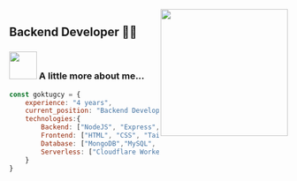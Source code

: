 <img align='right' src="https://user-images.githubusercontent.com/1227930/95412761-47bad580-095c-11eb-8970-14368cd6653a.gif" width="230">

## Backend Developer 👨‍💻


### <img src="https://media4.giphy.com/media/v1.Y2lkPTc5MGI3NjExazZmb3M3OTU1dmsxNThjZ3Uybjh1M2YxdTh1Mm5xYzdmaXVyNzVvayZlcD12MV9pbnRlcm5hbF9naWZfYnlfaWQmY3Q9cw/P5S1CXl0y1v1I9308B/giphy.gif" width="50"> A little more about me...  

```javascript
const goktugcy = {
    experience: "4 years",
    current_position: "Backend Developer",
    technologies:{
        Backend: ["NodeJS", "Express", "NestJS", "TypeScript", "PHP",  "Laravel"],
        Frontend: ["HTML", "CSS", "Tailwind", "Bootstrap"],
        Database: ["MongoDB","MySQL", "PostgreSQL", "Supabase"],
        Serverless: ["Cloudflare Worker", "AWS Lambda"],
    }
}
```

